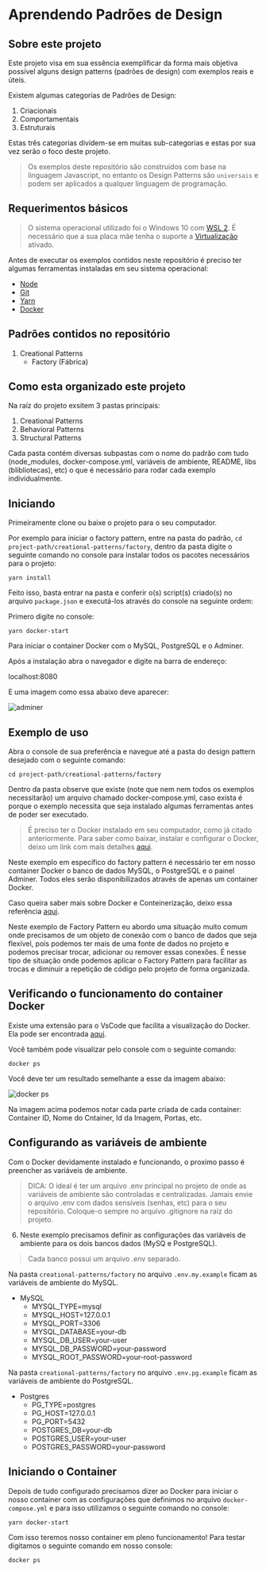 # Aprendendo Padrões de Design

## Sobre este projeto

Este projeto visa em sua essência exemplificar da forma mais objetiva possível alguns design patterns (padrões de design) com exemplos reais e úteis.

Existem algumas categorias de Padrões de Design:

1. Criacionais
2. Comportamentais
3. Estruturais

Estas três categorias dividem-se em muitas sub-categorias e estas por sua vez serão o foco deste projeto.

> Os exemplos deste repositório são construidos com base na linguagem Javascript, no entanto os Design Patterns são `universais` e podem ser aplicados a qualquer linguagem de programação.

## Requerimentos básicos

> O sistema operacional utilizado foi o Windows 10 com [WSL 2](https://docs.microsoft.com/pt-br/windows/wsl/install-win10). É necessário que a sua placa mãe tenha o suporte a [Virtualização](https://bit.ly/3iVvHZL) ativado.

Antes de executar os exemplos contidos neste repositório é preciso ter algumas ferramentas instaladas em seu sistema operacional:

- [Node](https://nodejs.org/en/download)
- [Git](https://www.atlassian.com/br/git/tutorials/install-git)
- [Yarn](https://classic.yarnpkg.com/en/docs/install#windows-stable)
- [Docker](https://docs.docker.com/get-docker)

## Padrões contidos no repositório

1. Creational Patterns
   - Factory (Fábrica)

## Como esta organizado este projeto

Na raíz do projeto exsitem 3 pastas principais:

1. Creational Patterns
2. Behavioral Patterns
3. Structural Patterns

Cada pasta contém diversas subpastas com o nome do padrão com tudo (node_modules, docker-compose.yml, variáveis de ambiente, README, libs (blibliotecas), etc) o que é necessário para rodar cada exemplo individualmente.

## Iniciando

Primeiramente clone ou baixe o projeto para o seu computador.

Por exemplo para iniciar o factory pattern, entre na pasta do padrão, `cd project-path/creational-patterns/factory`, dentro da pasta digite o seguinte comando no console para instalar todos os pacotes necessários para o projeto:

`yarn install`

Feito isso, basta entrar na pasta e conferir o(s) script(s) criado(s) no arquivo `package.json` e executá-los através do console na seguinte ordem:

Primero digite no console:

`yarn docker-start`

Para iniciar o container Docker com o MySQL, PostgreSQL e o Adminer.

Após a instalação abra o navegador e digite na barra de endereço:

localhost:8080

E uma imagem como essa abaixo deve aparecer:

![adminer](https://i.imgur.com/yt1YLLY.png)

## Exemplo de uso

Abra o console de sua preferência e navegue até a pasta do design pattern desejado com o seguinte comando:

`cd project-path/creational-patterns/factory`

Dentro da pasta observe que existe (note que nem nem todos os exemplos necessitarão) um arquivo chamado docker-compose.yml, caso exista é porque o exemplo necessita que seja instalado algumas ferramentas antes de poder ser executado.

> É preciso ter o Docker instalado em seu computador, como já citado anteriormente.
> Para saber como baixar, instalar e configurar o Docker, deixo um link com mais detalhes [aqui](https://docs.docker.com/get-docker).

Neste exemplo em específico do factory pattern é necessário ter em nosso container Docker o banco de dados MySQL, o PostgreSQL e o painel Adminer.
Todos eles serão disponibilizados através de apenas um container Docker.

Caso queira saber mais sobre Docker e Conteinerização, deixo essa referência [aqui](https://www.meupositivo.com.br/panoramapositivo/container-docker).

Neste exemplo de Factory Pattern eu abordo uma situação muito comum onde precisamos de um objeto de conexão com o banco de dados que seja flexível, pois podemos ter mais de uma fonte de dados no projeto e podemos precisar trocar, adicionar ou remover essas conexões. É nesse tipo de situação onde podemos aplicar o Factory Pattern para facilitar as trocas e diminuir a repetição de código pelo projeto de forma organizada.

## Verificando o funcionamento do container Docker

Existe uma extensão para o VsCode que facilita a visualização do Docker. Ela pode ser encontrada [aqui](https://bit.ly/3rHAAcN).

Você também pode visualizar pelo console com o seguinte comando:

`docker ps`

Você deve ter um resultado semelhante a esse da imagem abaixo:

![docker ps](https://i.imgur.com/Jfp6D9T.png)

Na imagem acima podemos notar cada parte criada de cada container: Container ID, Nome do Cntainer, Id da Imagem, Portas, etc.

## Configurando as variáveis de ambiente

Com o Docker devidamente instalado e funcionando, o proximo passo é preencher as variáveis de ambiente.

> DICA: O ideal é ter um arquivo .env principal no projeto de onde as variáveis de ambiente são controladas e centralizadas. Jamais envie o arquivo .env com dados sensíveis (senhas, etc) para o seu repositório. Coloque-o sempre no arquivo .gitignore na raiz do projeto.

6. Neste exemplo precisamos definir as configurações das variáveis de ambiente para os dois bancos dados (MySQ e PostgreSQL).

> Cada banco possui um arquivo .env separado.

Na pasta `creational-patterns/factory` no arquivo `.env.my.example` ficam as variáveis de ambiente do MySQL.

- MySQL
  - MYSQL_TYPE=mysql
  - MYSQL_HOST=127.0.0.1
  - MYSQL_PORT=3306
  - MYSQL_DATABASE=your-db
  - MYSQL_DB_USER=your-user
  - MYSQL_DB_PASSWORD=your-password
  - MYSQL_ROOT_PASSWORD=your-root-password

Na pasta `creational-patterns/factory` no arquivo `.env.pg.example` ficam as variáveis de ambiente do PostgreSQL.

- Postgres
  - PG_TYPE=postgres
  - PG_HOST=127.0.0.1
  - PG_PORT=5432
  - POSTGRES_DB=your-db
  - POSTGRES_USER=your-user
  - POSTGRES_PASSWORD=your-password

## Iniciando o Container

Depois de tudo configurado precisamos dizer ao Docker para iniciar o nosso container com as configurações que definimos no arquivo `docker-compose.yml` e para isso utilizamos o seguinte comando no console:

`yarn docker-start`

Com isso teremos nosso container em pleno funcionamento!
Para testar digitamos o seguinte comando em nosso console:

`docker ps`
